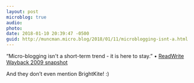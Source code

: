 ```yaml
---
layout: post
microblog: true
audio: 
photo: 
date: 2018-01-10 20:39:47 -0500
guid: http://muncman.micro.blog/2018/01/11/microblogging-isnt-a.html
---
```

“Micro-blogging isn't a short-term trend - it is here to stay.” • [ReadWrite Wayback 2009 snapshot](http://web.archive.org/web/20091126164612/http://www.readwriteweb.com/archives/10_micro-blogging_tools_compared.php) 

And they don’t even mention BrightKite! :) 
